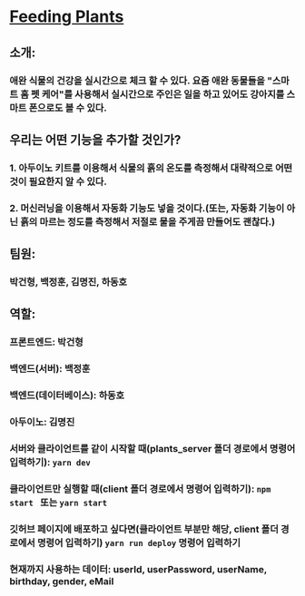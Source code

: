 # [Feeding Plants](https://0-ho98.github.io/feeding-plants/)
## 소개: 

### 애완 식물의 건강을 실시간으로 체크 할 수 있다. 요즘 애완 동물들을 "**스마트 홈 펫 케어**"를 사용해서 실시간으로 주인은 일을 하고 있어도 강아지를 스마트 폰으로도 볼 수 있다. 

## 우리는 어떤 기능을 추가할 것인가?

### 1. 아두이노 키트를 이용해서 식물의 흙의 온도를 측정해서 대략적으로 어떤 것이 필요한지 알 수 있다.

### 2. 머신러닝을 이용해서 자동화 기능도 넣을 것이다.(또는, 자동화 기능이 아닌 흙의 마르는 정도를 측정해서 저절로 물을 주게끔 만들어도 괜찮다.)

## 팀원: 
### 박건형, 백정훈, 김명진, 하동호
## 역할: 
### **프론트엔드**: 박건형
### **백엔드**(서버): 백정훈
### **백엔드**(데이터베이스): 하동호
### **아두이노**: 김명진
### 서버와 클라이언트를 같이 시작할 때(plants_server 폴더 경로에서 명령어 입력하기): `yarn dev`
### 클라이언트만 실행할 때(client 폴더 경로에서 명령어 입력하기): `npm start ` 또는 `yarn start`
### 깃허브 페이지에 배포하고 싶다면(클라이언트 부분만 해당, client 폴더 경로에서 명령어 입력하기) `yarn run deploy` 명령어 입력하기
### 현재까지 사용하는 데이터: userId, userPassword, userName, birthday, gender, eMail
